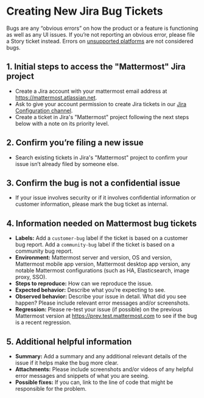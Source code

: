 # Creating New Jira Bug Tickets

Bugs are any “obvious errors” on how the product or a feature is functioning as well as any UI issues. If you’re not reporting an obvious error, please file a Story ticket instead. Errors on [unsupported platforms](https://docs.mattermost.com/install/requirements.html) are not considered bugs.

## 1. Initial steps to access the "Mattermost" Jira project

- Create a Jira account with your mattermost email address at <https://mattermost.atlassian.net>.
- Ask to give your account permission to create Jira tickets in our [Jira Configuration channel](https://community.mattermost.com/core/channels/jira-configuration).
- Create a ticket in Jira's "Mattermost" project following the next steps below with a note on its priority level.

## 2. Confirm you’re filing a new issue

- Search existing tickets in Jira's "Mattermost" project to confirm your issue isn’t already filed by someone else.

## 3. Confirm the bug is not a confidential issue

- If your issue involves security or if it involves confidential information or customer information, please mark the bug ticket as internal.

## 4. Information needed on Mattermost bug tickets

- **Labels:** Add a `customer-bug` label if the ticket is based on a customer bug report. Add a `community-bug` label if the ticket is based on a community bug report.
- **Environment:** Mattermost server and version, OS and version, Mattermost mobile app version, Mattermost desktop app version, any notable Mattermost configurations (such as HA, Elasticsearch, image proxy, SSO).
- **Steps to reproduce:** How can we reproduce the issue.
- **Expected behavior:** Describe what you’re expecting to see.
- **Observed behavior:** Describe your issue in detail. What did you see happen? Please include relevant error messages and/or screenshots.
- **Regression:** Please re-test your issue (if possible) on the previous Mattermost version at <https://prev.test.mattermost.com> to see if the bug is a recent regression.

## 5. Additional helpful information

- **Summary:** Add a summary and any additional relevant details of the issue if it helps make the bug more clear.
- **Attachments:** Please include screenshots and/or videos of any helpful error messages and snippets of what you are seeing.
- **Possible fixes:** If you can, link to the line of code that might be responsible for the problem.
